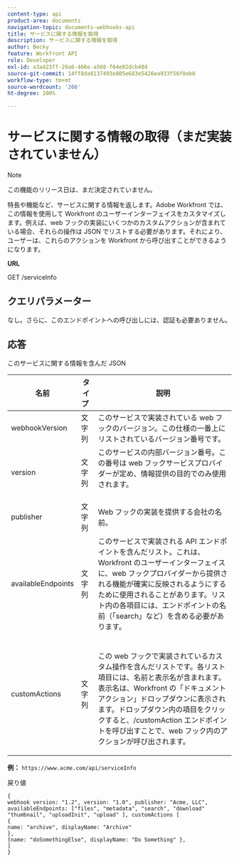 ```yaml
---
content-type: api
product-area: documents
navigation-topic: documents-webhooks-api
title: サービスに関する情報を取得
description: サービスに関する情報を取得
author: Becky
feature: Workfront API
role: Developer
exl-id: a3a423ff-29a6-466e-a568-f64e02dcb484
source-git-commit: 14ff8da8137493e805e683e5426ea933f56f8eb8
workflow-type: tm+mt
source-wordcount: '266'
ht-degree: 100%

---
```



# サービスに関する情報の取得（まだ実装されていません）

>[!NOTE]
>
>この機能のリリース日は、まだ決定されていません。

特長や機能など、サービスに関する情報を返します。Adobe Workfront では、この情報を使用して Workfront のユーザーインターフェイスをカスタマイズします。例えば、web フックの実装にいくつかのカスタムアクションが含まれている場合、それらの操作は JSON でリストする必要があります。それにより、ユーザーは、これらのアクションを Workfront から呼び出すことができるようになります。

**URL**

GET /serviceInfo

## クエリパラメーター

なし。さらに、このエンドポイントへの呼び出しには、認証も必要ありません。

## 応答

このサービスに関する情報を含んだ JSON

<table style="table-layout:auto"> 
 <col> 
 <col> 
 <col> 
 <thead> 
  <tr> 
   <th>名前</th> 
   <th>タイプ </th> 
   <th>説明</th> 
  </tr> 
 </thead> 
 <tbody> 
  <tr> 
   <td>webhookVersion </td> 
   <td>文字列</td> 
   <td>このサービスで実装されている web フックのバージョン。この仕様の一番上にリストされているバージョン番号です。</td> 
  </tr> 
  <tr> 
   <td>version </td> 
   <td>文字列</td> 
   <td>このサービスの内部バージョン番号。この番号は web フックサービスプロバイダーが定め、情報提供の目的でのみ使用されます。<br><br></td> 
  </tr> 
  <tr> 
   <td>publisher </td> 
   <td>文字列</td> 
   <td>Web フックの実装を提供する会社の名前。</td> 
  </tr> 
  <tr> 
   <td>availableEndpoints</td> 
   <td>文字列</td> 
   <td>このサービスで実装される API エンドポイントを含んだリスト。これは、Workfront のユーザーインターフェイスに、web フックプロバイダーから提供される機能が確実に反映されるようにするために使用されることがあります。リスト内の各項目には、エンドポイントの名前（「search」など）を含める必要があります。</td> 
  </tr> 
  <tr> 
   <td>customActions </td> 
   <td>文字列</td> 
   <td>  <p>この web フックで実装されているカスタム操作を含んだリストです。各リスト項目には、名前と表示名が含まれます。表示名は、Workfront の「ドキュメント アクション」ドロップダウンに表示されます。ドロップダウン内の項目をクリックすると、/customAction エンドポイントを呼び出すことで、web フック内のアクションが呼び出されます。</p></td> 
  </tr> 
 </tbody> 
</table>

**例：** `https://www.acme.com/api/serviceInfo`

戻り値

```
{
webhook version: "1.2", version: "1.0", publisher: "Acme, LLC", availableEndpoints: ["files", "metadata", "search", "download"
"thumbnail", "uploadInit", "upload" ], customActions [
{
name: "archive", displayName: "Archive" 
}, 
{name: "doSomethingElse", displayName: "Do Something" }, 
] 
}
```

